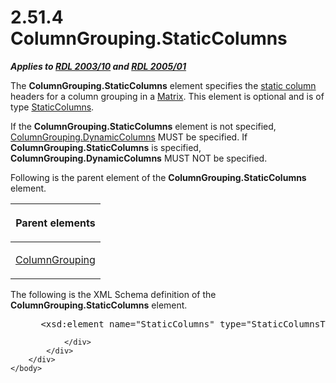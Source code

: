 <html dir="LTR" xmlns:mshelp="http://msdn.microsoft.com/mshelp" xmlns:ddue="http://ddue.schemas.microsoft.com/authoring/2003/5" xmlns:xlink="http://www.w3.org/1999/xlink" xmlns:tool="http://www.microsoft.com/tooltip">
    <head>
        <meta http-equiv="Content-Type" content="text/html; CHARSET=utf-8"></meta>
        <meta name="save" content="history"></meta>
        <title>2.51.4 ColumnGrouping.StaticColumns</title>
        <xml>
            <mshelp:toctitle title="2.51.4 ColumnGrouping.StaticColumns"></mshelp:toctitle>
            <mshelp:rltitle title="[MS-RDL]: ColumnGrouping.StaticColumns"></mshelp:rltitle>
            <mshelp:keyword index="A" term="5c587b52-ee3e-429d-8a04-1235bf7250da"></mshelp:keyword>
            <mshelp:attr name="DCSext.ContentType" value="open specification"></mshelp:attr>
            <mshelp:attr name="AssetID" value="5c587b52-ee3e-429d-8a04-1235bf7250da"></mshelp:attr>
            <mshelp:attr name="TopicType" value="kbRef"></mshelp:attr>
            <mshelp:attr name="DCSext.Title" value="[MS-RDL]: ColumnGrouping.StaticColumns" />
        </xml>
    </head>
    <body>
        <div id="header">
            <h1 class="heading">2.51.4 ColumnGrouping.StaticColumns</h1>
        </div>
        <div id="mainSection">
            <div id="mainBody">
                <div id="allHistory" class="saveHistory"></div>
                <div id="sectionSection0" class="section" name="collapseableSection">
                    

<p><b><i>Applies to </i></b><a href="a7e2ad00-07c8-4f6d-80ab-3ad55df7b233.md"><b><i>RDL 2003/10</i></b></a><b>
<i>and </i></b><a href="3ebe2912-4958-4832-b391-cad1f5e13338.md"><b><i>RDL 2005/01</i></b></a></p>

<p>The <b>ColumnGrouping.StaticColumns</b> element specifies
the <a href="b2482b3f-74ab-4ca8-a9e5-c07955011743.md#gt_80c4e71a-917c-44e5-bfee-5675d96c4219">static column</a>
headers for a column grouping in a <a href="25419c0a-c7c6-43d7-8ca5-1af842666dcb.md">Matrix</a>. This element is
optional and is of type <a href="9aa555d4-c620-490b-8d47-cd3df4117cd8.md">StaticColumns</a>.</p>

<p>If the <b>ColumnGrouping.StaticColumns</b> element is not
specified, <a href="93bc7839-01a8-4d94-95d8-61cdc1d6135e.md">ColumnGrouping.DynamicColumns</a>
MUST be specified. If <b>ColumnGrouping.StaticColumns</b> is specified, <b>ColumnGrouping.DynamicColumns</b>
MUST NOT be specified.</p>

<p>Following is the parent element of the <b>ColumnGrouping.StaticColumns</b>
element.</p>

<table>
 <thead>
  <tr>
   <th>
   <p>Parent elements</p>
   </th>
  </tr>
 </thead>
 <tr>
  <td>
  <p><a href="dc090e7a-cb5f-477c-9157-b1a087d66cfc.md">ColumnGrouping</a></p>
  </td>
 </tr>
</table>

<p>The following is the XML Schema definition of the <b>ColumnGrouping.StaticColumns</b>
element.           </p>

<dl>
<dd>
<div><pre> &lt;xsd:element name=&quot;StaticColumns&quot; type=&quot;StaticColumnsType&quot; minOccurs=&quot;0&quot; /&gt;
</pre></div>
</dd></dl>


                </div>
            </div>
        </div>
    </body>
</html>